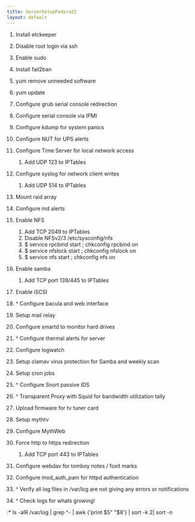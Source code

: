 ```yaml
---
title: ServerSetupFedora22
layout: default
---
```


1.  Install etckeeper
2.  Disable root login via ssh
3.  Enable sudo
4.  Install fail2ban
5.  yum remove unneeded software
6.  yum update  
      
7.  Configure grub serial console redirection
8.  Configure serial console via IPMI
9.  Configure kdump for system panics
10. Configure NUT for UPS alerts
11. Configure Time Server for local network access
    1.  Add UDP 123 to IPTables
12. Configure syslog for network client writes
    1.  Add UDP 514 to IPTables  
          
13. Mount raid array
14. Configure md alerts
15. Enable NFS
    1.  Add TCP 2049 to IPTables
    2.  Disable NFSv2/3 /etc/sysconfig/nfs
    3.  $ service rpcbind start ; chkconfig rpcbind on
    4.  $ service nfslock start ; chkconfig nfslock on
    5.  $ service nfs start ; chkconfig nfs on
16. Enable samba
    1.  Add TCP port 139/445 to IPTables
17. Enable iSCSI
18. ^ Configure bacula and web interface  
      
19. Setup mail relay
20. Configure smartd to monitor hard drives
21. ^ Configure thermal alerts for server
22. Configure logwatch
23. Setup clamav virus protection for Samba and weekly scan  
      
24. Setup cron jobs  
      
25. ^ Configure Snort passive IDS
26. ^ Transparent Proxy with Squid for bandwidth utilization tally  
      
27. Upload firmware for tv tuner card
28. Setup mythtv
29. Configure MythWeb
30. Force http to https redirection
    1.  Add TCP port 443 to IPTables
31. Configure webdav for tomboy notes / foxit marks
32. Configure mod\_auth\_pam for httpd authentication  
      
33. ^ Verify all log files in /var/log are not giving any errors or
    notifications
34. ^ Check logs for whats growing!

:\* ls -alR /var/log | grep ^- | awk {'print $5" "$8'} | sort -k 2| sort
-n
